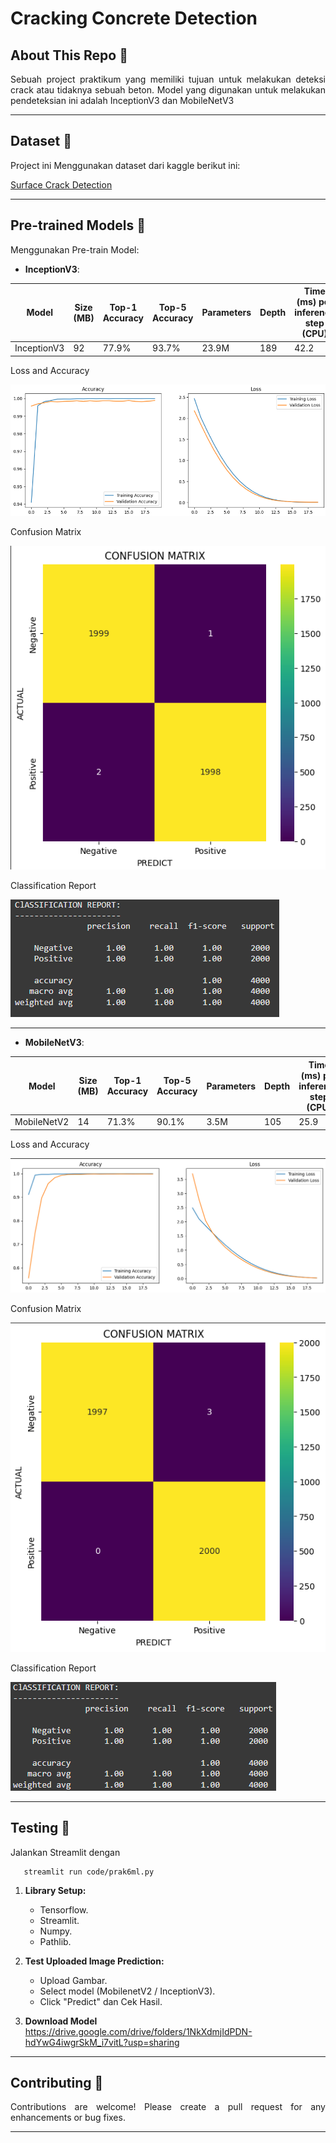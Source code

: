 # Cracking Concrete Detection

## About This Repo 🌟
<p align="justify">
Sebuah project praktikum yang memiliki tujuan untuk melakukan deteksi crack atau tidaknya sebuah beton. Model yang digunakan untuk melakukan pendeteksian ini adalah InceptionV3 dan MobileNetV3
</p>

---

## Dataset 📂
<p align="justify">
Project ini Menggunakan dataset dari kaggle berikut ini:
   
[Surface Crack Detection](https://www.kaggle.com/datasets/arunrk7/surface-crack-detection)
</p>

---

## Pre-trained Models 🧠

<p align="justify">
Menggunakan Pre-train Model:
</p>

- **InceptionV3**:

| Model         | Size (MB) | Top-1 Accuracy | Top-5 Accuracy | Parameters | Depth | Time (ms) per inference step (CPU) | Time (ms) per inference step (GPU) |
|---------------|-----------|----------------|----------------|------------|-------|-------------------------------------|-------------------------------------|
| InceptionV3   | 92        | 77.9%          | 93.7%          | 23.9M      | 189   | 42.2                                | 6.9                                 |

<p align="justify">
Loss and Accuracy
</p>

![acc](./images/inception_chart.png)

<p align="justify">
Confusion Matrix
</p>

![cm](./images/inception_cm.png)

<p align="justify">
Classification Report
</p>

![cr](./images/inception_cr.png)

---

- **MobileNetV3**:

| Model         | Size (MB) | Top-1 Accuracy | Top-5 Accuracy | Parameters | Depth | Time (ms) per inference step (CPU) | Time (ms) per inference step (GPU) |
|---------------|-----------|----------------|----------------|------------|-------|-------------------------------------|-------------------------------------|
| MobileNetV2   | 14        | 71.3%          | 90.1%          | 3.5M       | 105   | 25.9                                | 3.8                                 |

<p align="justify">
Loss and Accuracy
</p>

![acc](./images/mobilenet_chart.png)

<p align="justify">
Confusion Matrix
</p>

![cm](./images/mobilenet_cm.png)

<p align="justify">
Classification Report
</p>

![cr](./images/mobilenet_cr.png)

---

## Testing 🧪

Jalankan Streamlit dengan

```
   streamlit run code/prak6ml.py
```

1. **Library Setup:**
   - Tensorflow.
   - Streamlit.
   - Numpy.
   - Pathlib.

2. **Test Uploaded Image Prediction:**

   - Upload Gambar.
   - Select model (MobilenetV2 / InceptionV3).
   - Click "Predict" dan Cek Hasil.

3. **Download Model**
   https://drive.google.com/drive/folders/1NkXdmjIdPDN-hdYwG4iwgrSkM_i7vitL?usp=sharing
---

## Contributing 🤝

<p align="justify">
Contributions are welcome! Please create a pull request for any enhancements or bug fixes.
</p>

---
